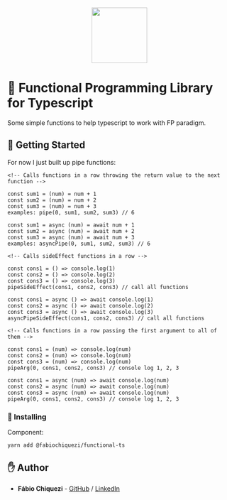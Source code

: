 <br />
<p align="center">
    <img src="https://www.chiquezi.com/_next/image?url=%2F_next%2Fstatic%2Fimage%2Fpublic%2Flogo%2Flogo.c442afade084ba1adfa95e1aecfc83d0.svg&w=384&q=75" width="125">
</p>

# 🤙 Functional Programming Library for Typescript

Some simple functions to help typescript to work with FP paradigm.

## 🚀 Getting Started

For now I just built up pipe functions:

```
<!-- Calls functions in a row throwing the return value to the next function -->

const sum1 = (num) = num + 1
const sum2 = (num) = num + 2
const sum3 = (num) = num + 3
examples: pipe(0, sum1, sum2, sum3) // 6

const sum1 = async (num) = await num + 1
const sum2 = async (num) = await num + 2
const sum3 = async (num) = await num + 3
examples: asyncPipe(0, sum1, sum2, sum3) // 6

<!-- Calls sideEffect functions in a row -->

const cons1 = () => console.log(1)
const cons2 = () => console.log(2)
const cons3 = () => console.log(3)
pipeSideEffect(cons1, cons2, cons3) // call all functions

const cons1 = async () => await console.log(1)
const cons2 = async () => await console.log(2)
const cons3 = async () => await console.log(3)
asyncPipeSideEffect(cons1, cons2, cons3) // call all functions

<!-- Calls functions in a row passing the first argument to all of them -->

const cons1 = (num) => console.log(num)
const cons2 = (num) => console.log(num)
const cons3 = (num) => console.log(num)
pipeArg(0, cons1, cons2, cons3) // console log 1, 2, 3

const cons1 = async (num) => await console.log(num)
const cons2 = async (num) => await console.log(num)
const cons3 = async (num) => await console.log(num)
pipeArg(0, cons1, cons2, cons3) // console log 1, 2, 3

```

### 📡 Installing

Component:

```
yarn add @fabiochiquezi/functional-ts
```

## ✋ Author

- **Fábio Chiquezi** - [GitHub](https://github.com/fabiochiquezi) / [LinkedIn](https://www.linkedin.com/in/fabiochiquezi/)
